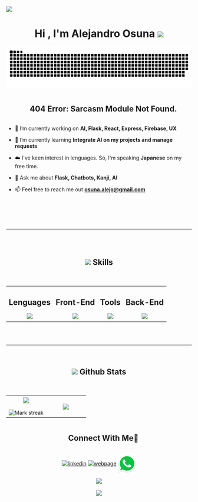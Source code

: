

<!--
<!--horizontal divider(gradiant)-->
<img src="https://user-images.githubusercontent.com/73097560/115834477-dbab4500-a447-11eb-908a-139a6edaec5c.gif">

<!--h1 without bottom border-->
<h1 align="center"><b>Hi , I'm Alejandro Osuna </b><img src="https://media.giphy.com/media/hvRJCLFzcasrR4ia7z/giphy.gif" width="35"></h1>


<!--- snake -->
<div align="center">
  <img  src="https://github.com/1999AZZAR/1999AZZAR/blob/main/resources/img/grid-snake.svg"
       alt="snake" /></a>
</div>


<!--h2 without bottom border-->
<div id="user-content-toc">
  <ul align="center">
    <summary><h2 style="display: inline-block">404 Error: Sarcasm Module Not Found.</h2></summary>
  </ul>
</div>


<!--Intro start-->
- 🔭 I’m currently working on **AI, Flask, React, Express, Firebase, UX**

- 🌱 I’m currently learning **Integrate AI on my projects and manage requests**

- ☁️ I've keen interest in lenguages. So, I'm speaking **Japanese** on my free time. 

- 💬 Ask me about **Flask, Chatbots, Kanji, AI**

- 📫 Feel free to reach me out **osuna.alejo@gmail.com**
<!--Intro end-->



<!-- Create a table with two columns -->
<br><br>

<br>

-----

<br>
<br>

## <p align="center"> <img src="https://media2.giphy.com/media/QssGEmpkyEOhBCb7e1/giphy.gif?cid=ecf05e47a0n3gi1bfqntqmob8g9aid1oyj2wr3ds3mg700bl&rid=giphy.gif" width ="25"><b> Skills</b>
<br>

<p align="center">
<table>
  <tr>
    <td align="center">
      <h2>Lenguages</h2>
      <!-- tech stack icons for Front End -->
      <a href="https://skillicons.dev">
        <img src="https://skillicons.dev/icons?i=py,js,cs,c" />
      </a>
    </td>  
    <td align="center">
      <h2>Front-End</h2>
      <!-- tech stack icons for Front End -->
      <a href="https://skillicons.dev">
        <img src="https://skillicons.dev/icons?i=html,css,bootstrap,react,nextjs" />
      </a>
    </td> 
      <td align="center">
      <h2>Tools</h2>
      <!-- tech stack icons for Technologies -->
      <a href="https://skillicons.dev">
        <img src="https://skillicons.dev/icons?i=git,aws,github,postman,vscode,fastapi" />
      </a>
    </td>
    <td align="center">
      <h2>Back-End</h2>
      <!-- tech stack icons for Technologies -->
      <a href="https://skillicons.dev">
        <img src="https://skillicons.dev/icons?i=flask,express,firebase,mongodb,mysql,nodejs,sequelize,netlify,django" />
      </a>
    </td>        

    
  </tr>
</table>



<br>
<br>

-----

<br>


## <p align="center"> <img src="https://media.giphy.com/media/iY8CRBdQXODJSCERIr/giphy.gif" width="35"><b> Github Stats </b>
<br>

<div align="center">

<!--- stats & Trophy (start) -->
<p align="center">
  <!--- stats (start) -->
<table align="center">
<tr border="none">
<td width="50%" align="center">
  
  <img  align="center"  src="https://github-readme-stats.vercel.app/api?username=Osuna0102&theme=dark&show_icons=true&count_private=true" />
  <br></br>
  <img  title="🔥 Get streak stats for your profile at git.io/streak-stats" alt="Mark streak" src="https://streak-stats.demolab.com/?user=Osuna0102&theme=dark&hide_border=false&no-bg=true&no-frame=true" /> 
</td>

<td width="50%" align="center">

  <img  align="center"  src="https://github-readme-stats.anuraghazra1.vercel.app/api/top-langs/?username=Osuna0102&theme=dark&hide_border=false&no-bg=true&no-frame=true&langs_count=6&hide=asp.net"/>
  
  </td>
</tr>
</table>
<!--- stats (end) -->

  
<!--h2 without bottom border-->
<div id="user-content-toc">
  <ul align="center">
    <summary><h2 style="display: inline-block">Connect With Me🤝</h2></summary>
  </ul>
</div>

<!--icons and links-->
<p align="center">
<a href="https://www.linkedin.com/in/alejo-osuna-678530232/" target="blank"><img align="center" src="https://user-images.githubusercontent.com/88904952/234979284-68c11d7f-1acc-4f0c-ac78-044e1037d7b0.png" alt="linkedin" height="50" width="50" /></a>
<a href="https://alejandro-osuna-portfolio.netlify.app" target="blank"><img align="center" src="https://user-images.githubusercontent.com/88904952/234982196-562aea17-5532-4550-8c08-1c7cb994a541.png" alt="webpage" height="50" width="50" /></a>
<a href="https://w.app/Osuna" target="blank"><img align="center" src="https://github.com/appicons/Whatsapp/blob/master/icons/whatsapp_194x194.png" alt="webpage" height="50" width="50" /></a>

  
</p>

<a href="https://github.com/DenverCoder1/readme-typing-svg"><img src="https://readme-typing-svg.herokuapp.com?font=Time+New+Roman&color=cyan&size=25&center=true&vCenter=true&width=600&height=100&lines=努力者;Multimedial+Engineer;プログラマー;Active+Learner;独学の人"></a>


<!--horizontal divider(gradiant)-->
<img src="https://user-images.githubusercontent.com/73097560/115834477-dbab4500-a447-11eb-908a-139a6edaec5c.gif">
